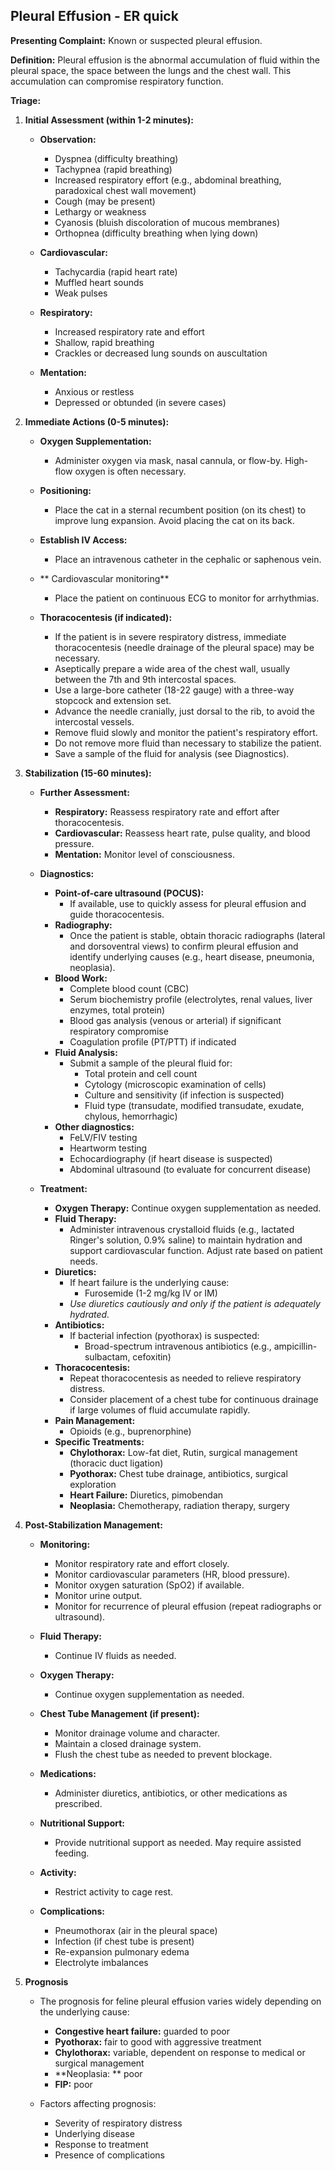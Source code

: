 ## Pleural Effusion - ER quick

**Presenting Complaint:** Known or suspected pleural effusion.

**Definition:** Pleural effusion is the abnormal accumulation of fluid within the pleural space, the space between the lungs and the chest wall. This accumulation can compromise respiratory function.

**Triage:**

1.  **Initial Assessment (within 1-2 minutes):**

    * **Observation:**

        * Dyspnea (difficulty breathing)
        * Tachypnea (rapid breathing)
        * Increased respiratory effort (e.g., abdominal breathing, paradoxical chest wall movement)
        * Cough (may be present)
        * Lethargy or weakness
        * Cyanosis (bluish discoloration of mucous membranes)
        * Orthopnea (difficulty breathing when lying down)
    * **Cardiovascular:**

        * Tachycardia (rapid heart rate)
        * Muffled heart sounds
        * Weak pulses
    * **Respiratory:**

        * Increased respiratory rate and effort
        * Shallow, rapid breathing
        * Crackles or decreased lung sounds on auscultation
    * **Mentation:**

        * Anxious or restless
        * Depressed or obtunded (in severe cases)

2.  **Immediate Actions (0-5 minutes):**

    * **Oxygen Supplementation:**

        * Administer oxygen via mask, nasal cannula, or flow-by. High-flow oxygen is often necessary.
    * **Positioning:**

        * Place the cat in a sternal recumbent position (on its chest) to improve lung expansion. Avoid placing the cat on its back.
    * **Establish IV Access:**

        * Place an intravenous catheter in the cephalic or saphenous vein.

    * ** Cardiovascular monitoring**

        * Place the patient on continuous ECG to monitor for arrhythmias.
    * **Thoracocentesis (if indicated):**

        * If the patient is in severe respiratory distress, immediate thoracocentesis (needle drainage of the pleural space) may be necessary.
        * Aseptically prepare a wide area of the chest wall, usually between the 7th and 9th intercostal spaces.
        * Use a large-bore catheter (18-22 gauge) with a three-way stopcock and extension set.
        * Advance the needle cranially, just dorsal to the rib, to avoid the intercostal vessels.
        * Remove fluid slowly and monitor the patient's respiratory effort.
        * Do not remove more fluid than necessary to stabilize the patient.
        * Save a sample of the fluid for analysis (see Diagnostics).

3.  **Stabilization (15-60 minutes):**

    * **Further Assessment:**

        * **Respiratory:** Reassess respiratory rate and effort after thoracocentesis.
        * **Cardiovascular:** Reassess heart rate, pulse quality, and blood pressure.
        * **Mentation:** Monitor level of consciousness.
    * **Diagnostics:**

        * **Point-of-care ultrasound (POCUS):**
            * If available, use to quickly assess for pleural effusion and guide thoracocentesis.
        * **Radiography:**
            * Once the patient is stable, obtain thoracic radiographs (lateral and dorsoventral views) to confirm pleural effusion and identify underlying causes (e.g., heart disease, pneumonia, neoplasia).
        * **Blood Work:**
            * Complete blood count (CBC)
            * Serum biochemistry profile (electrolytes, renal values, liver enzymes, total protein)
            * Blood gas analysis (venous or arterial) if significant respiratory compromise
            * Coagulation profile (PT/PTT) if indicated
        * **Fluid Analysis:**
            * Submit a sample of the pleural fluid for:
                * Total protein and cell count
                * Cytology (microscopic examination of cells)
                * Culture and sensitivity (if infection is suspected)
                * Fluid type (transudate, modified transudate, exudate, chylous, hemorrhagic)
        * **Other diagnostics:**
             * FeLV/FIV testing
             * Heartworm testing
             * Echocardiography (if heart disease is suspected)
             * Abdominal ultrasound (to evaluate for concurrent disease)

    * **Treatment:**

        * **Oxygen Therapy:** Continue oxygen supplementation as needed.
        * **Fluid Therapy:**
            * Administer intravenous crystalloid fluids (e.g., lactated Ringer's solution, 0.9% saline) to maintain hydration and support cardiovascular function.  Adjust rate based on patient needs.
        * **Diuretics:**
            * If heart failure is the underlying cause:
                * Furosemide (1-2 mg/kg IV or IM)
            * *Use diuretics cautiously and only if the patient is adequately hydrated.*
        * **Antibiotics:**
            * If bacterial infection (pyothorax) is suspected:
                * Broad-spectrum intravenous antibiotics (e.g., ampicillin-sulbactam, cefoxitin)
        * **Thoracocentesis:**
            * Repeat thoracocentesis as needed to relieve respiratory distress.
            * Consider placement of a chest tube for continuous drainage if large volumes of fluid accumulate rapidly.
        * **Pain Management:**
             * Opioids (e.g., buprenorphine)
        * **Specific Treatments:**
            * **Chylothorax:** Low-fat diet, Rutin, surgical management (thoracic duct ligation)
            * **Pyothorax:** Chest tube drainage, antibiotics, surgical exploration
            * **Heart Failure:** Diuretics, pimobendan
            * **Neoplasia:** Chemotherapy, radiation therapy, surgery

4.  **Post-Stabilization Management:**

    * **Monitoring:**

        * Monitor respiratory rate and effort closely.
        * Monitor cardiovascular parameters (HR, blood pressure).
        * Monitor oxygen saturation (SpO2) if available.
        * Monitor urine output.
        * Monitor for recurrence of pleural effusion (repeat radiographs or ultrasound).
    * **Fluid Therapy:**

        * Continue IV fluids as needed.
    * **Oxygen Therapy:**

        * Continue oxygen supplementation as needed.
    * **Chest Tube Management (if present):**

        * Monitor drainage volume and character.
        * Maintain a closed drainage system.
        * Flush the chest tube as needed to prevent blockage.
    * **Medications:**

        * Administer diuretics, antibiotics, or other medications as prescribed.
    * **Nutritional Support:**

        * Provide nutritional support as needed.  May require assisted feeding.
    * **Activity:**

        * Restrict activity to cage rest.
    * **Complications:**
        * Pneumothorax (air in the pleural space)
        * Infection (if chest tube is present)
        * Re-expansion pulmonary edema
        * Electrolyte imbalances

5. **Prognosis**
    * The prognosis for feline pleural effusion varies widely depending on the underlying cause:
        * **Congestive heart failure:** guarded to poor
        * **Pyothorax:** fair to good with aggressive treatment
        * **Chylothorax:** variable, dependent on response to medical or surgical management
        * **Neoplasia: ** poor
        * **FIP:** poor

    * Factors affecting prognosis:
        * Severity of respiratory distress
        * Underlying disease
        * Response to treatment
        * Presence of complications

